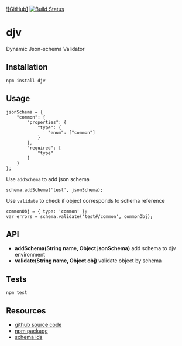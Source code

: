 [![GitHub]](https://github.com/Reactive-Extensions/RxJS)
[![Build Status](https://travis-ci.org/korzio/djv.svg)](https://travis-ci.org/korzio/djv)

# djv

Dynamic Json-schema Validator

## Installation

  `npm install djv`

## Usage

```
jsonSchema = {
    "common": {
        "properties": {
            "type": {
                "enum": ["common"]
            }
        },
        "required": [
            "type"
        ]
    }
};
```

Use `addSchema` to add json schema
```
schema.addSchema('test', jsonSchema);
```

Use `validate` to check if object corresponds to schema reference

```
commonObj = { type: 'common' };
var errors = schema.validate('test#/common', commonObj);
```

## API

- **addSchema(String name, Object jsonSchema)** add schema to djv environment
- **validate(String name, Object obj)** validate object by schema

## Tests

  `npm test`

<!---

## What relative tasks can be? Why use json-schema?

- Instantiate
- Validate
- Randomize
- Models like objectmodel validation or any format
- [Validation for React](https://facebook.github.io/react/docs/reusable-components.html)
- RAML
- XSLT-for json

## How it works

### Meta programming

What is [generate-function](https://www.npmjs.com/package/generate-function)? How to write well-optimized functions?

- Templates
- Validators

### Goals

- keep structure and code clean

in is-my-json-schema-valid and jjv packages structure is - one file

- add architecture ability to set instantiate and randomize data
- fast validation
- normal speed generation

### Refactoring jjv

- splitted into files
- updated variable names

### Refactoring for generated function

investigate c++ inline functions

- is-my-json-valid implementation
- got a generated-function
- updated generated function with few methods - resolve, error, etc, cache - Maybe it is better to use some meta language for it?

### Optimized things

- Added Measured
- Describe All measurements

### Google Closure Advanced

- features
- what is used
- why still need optimizations

## TODO

### Todo Optimizations List

- generatedNonRefFunctions 1377, generatedFunctionsUsed 3003 - make fn.if function, and transport scope/context/state to generate function
- { count: 361, key: 'if (Array.isArray($1) && $1.some(function(item, key) {            key = JSON.stringify(item);            if(i1.hasOwnProperty(key))            return true;            i1[key] = true;        }))' }, // http://jsperf.com/array-some-vs-loop/5
- { count: 181, key: 'if (!/[-a-zA-Z0-9@:%_\\+.~#?&//=]{2,256}\\.[a-z]{2,4}\\b(\\/[-a-zA-Z0-9@:%_\\+.~#?&//=]*)?/.test(%s))' }
- update ref usage for non-ref inline functions - if a linke does not contain refs inside (can be easily checked by json.stringify), it should be a regular if-else consequence as well - Optimize small schemas (like in allOf example - don't generate function, althought return context)
- [if optimization](http://jsperf.com/ifs-vs-expression)?
- [killing optimization](http://habrahabr.ru/company/mailru/blog/273839/)

### General

- move test folder to a dev-dependency
- to hasOwnProperty
- $data
- add static generated functions posibility
- variables names with quotes, aka properties '%%%%' will throw error
- [asmjs compile step](http://ejohn.org/blog/asmjs-javascript-compile-target/)
- add tests to json schema suite and json-schema-benchmark
- [compile with google closure or smth](https://www.npmjs.com/package/google-closure-compiler)
- Read ajv implementation
- add tests to [resolve](http://tools.ietf.org/html/draft-zyp-json-schema-04#section-7.2.4)

-->

## Resources

- [github source code](https://github.com/korzio/djv)
- [npm package](https://www.npmjs.com/package/djv)
- [schema ids](http://spacetelescope.github.io/understanding-json-schema/basics.html#declaring-a-unique-identifier)